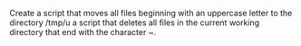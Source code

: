 Create a script that moves all files beginning with an uppercase letter to the directory /tmp/u
a script that deletes all files in the current working directory that end with the character ~.
